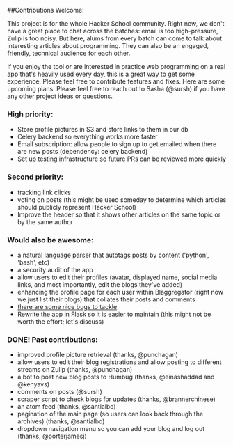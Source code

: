 ##Contributions Welcome!

This project is for the whole Hacker School community. Right now, we don't have a great place to chat across the batches: email is too high-pressure, Zulip is too noisy. But here, alums from every batch can come to talk about interesting articles about programming. They can also be an engaged, friendly, technical audience for each other.

If you enjoy the tool or are interested in practice web programming on a real app that's heavily used every day, this is a great way to get some experience. Please feel free to contribute features and fixes. Here are some upcoming plans. Please feel free to reach out to Sasha (@sursh) if you have any other project ideas or questions.

### High priority:
- Store profile pictures in S3 and store links to them in our db
- Celery backend so everything works more faster
- Email subscription: allow people to sign up to get emailed when there are new posts (dependency: celery backend)
- Set up testing infrastructure so future PRs can be reviewed more quickly

### Second priority:
- tracking link clicks
- voting on posts (this might be used someday to determine which articles should publicly represent Hacker School)
- Improve the header so that it shows other articles on the same topic or by the same author

### Would also be awesome:
- a natural language parser that autotags posts by content ('python', 'bash', etc)
- a security audit of the app
- allow users to edit their profiles (avatar, displayed name, social media links, and most importantly, edit the blogs they've added)
- enhancing the profile page for each user within Blaggregator (right now we just list their blogs) that collates their posts and comments
- [there are some nice bugs to tackle](https://github.com/sursh/blaggregator/issues?page=1&state=open)
- Rewrite the app in Flask so it is easier to maintain (this might not be worth the effort; let's discuss)

### DONE! Past contributions:
- improved profile picture retrieval (thanks, @punchagan)
- allow users to edit their blog registrations and allow posting to different streams on Zulip (thanks, @punchagan)
- a bot to post new blog posts to Humbug (thanks, @einashaddad and @kenyavs)
- comments on posts (@sursh)
- scraper script to check blogs for updates (thanks, @brannerchinese)
- an atom feed (thanks, @santialbo)
- pagination of the main page (so users can look back through the archives) (thanks, @santialbo)
- dropdown navigation menu so you can add your blog and log out (thanks, @porterjamesj)

